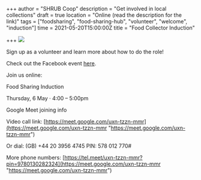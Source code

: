 +++
author = "SHRUB Coop"
description = "Get involved in local collections"
draft = true
location = "Online (read the description for the link)"
tags = ["foodsharing", "food-sharing-hub", "volunteer", "welcome", "induction"]
time = 2021-05-20T15:00:00Z
title = "Food Collector Induction"

+++
![](https://res.cloudinary.com/shrub-co-op/image/upload/v1611759890/shrubcoop.org/media/2_n8wu8j.jpg)

Sign up as a volunteer and learn more about how to do the role!

Check out the Facebook event [here](https://fb.me/e/5qtBGTvMn).

Join us online:

Food Sharing Induction

Thursday, 6 May · 4:00 – 5:00pm

Google Meet joining info

Video call link: [https://meet.google.com/uxn-tzzn-mmr](https://meet.google.com/uxn-tzzn-mmr "https://meet.google.com/uxn-tzzn-mmr")

Or dial: ‪(GB) +44 20 3956 4745‬ PIN: ‪578 012 770‬#

More phone numbers: [https://tel.meet/uxn-tzzn-mmr?pin=9780130282324](https://meet.google.com/uxn-tzzn-mmr "https://meet.google.com/uxn-tzzn-mmr")